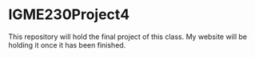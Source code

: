 # IGME230Project4

This repository will hold the final project of this class. My website will be holding it once it has been finished.
